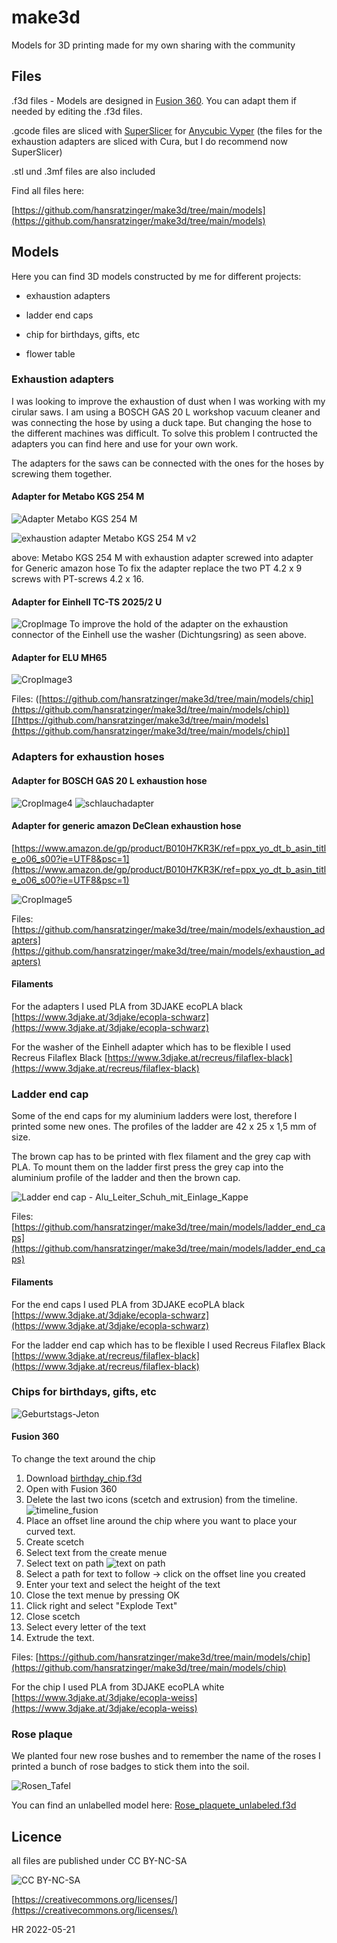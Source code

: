 # make3d
Models for 3D printing made for my own sharing with the community

## Files
.f3d files - Models are designed in [Fusion 360](https://www.autodesk.com/products/fusion-360/free-trial). You can adapt them if needed by editing the .f3d files.

.gcode files are sliced with [SuperSlicer](https://github.com/supermerill/SuperSlicer) for [Anycubic Vyper](https://www.anycubic.com/products/anycubic-vyper)
(the files for the exhaustion adapters are sliced with Cura, but I do recommend now SuperSlicer)

.stl und .3mf files are also included

Find all files here: 

[https://github.com/hansratzinger/make3d/tree/main/models](https://github.com/hansratzinger/make3d/tree/main/models)

## Models

Here you can find 3D models constructed by me for different projects:

  - exhaustion adapters

  - ladder end caps

  - chip for birthdays, gifts, etc

  - flower table


### Exhaustion adapters 

I was looking to improve the exhaustion of dust when I was working with my cirular saws. I am using a BOSCH GAS 20 L workshop vacuum cleaner and was connecting the hose by using a duck tape. But changing the hose to the different machines was difficult. To solve this problem I contructed the adapters you can find here and use for your own work.

The adapters for the saws can be connected with the ones for the hoses by screwing them together.

#### Adapter for Metabo KGS 254 M

![Adapter Metabo KGS 254 M](https://user-images.githubusercontent.com/50781679/168492765-9dc16e40-c3da-48b5-9639-3c2beb9f9ca2.jpg)

![exhaustion adapter Metabo KGS 254 M v2](https://user-images.githubusercontent.com/50781679/168376340-b1b7de29-44a8-4c86-b1d8-861c63904f2c.jpg)

above: Metabo KGS 254 M with exhaustion adapter screwed into adapter for Generic amazon hose
To fix the adapter replace the two PT 4.2 x 9 screws with PT-screws 4.2 x 16.

#### Adapter for Einhell TC-TS 2025/2 U

![CropImage](https://user-images.githubusercontent.com/50781679/168492029-3aacd25b-2145-41b1-a9e7-812dd3871b06.jpg)
To improve the hold of the adapter on the exhaustion connector of the Einhell use the washer (Dichtungsring) as seen above.

#### Adapter for ELU MH65 

![CropImage3](https://user-images.githubusercontent.com/50781679/168493102-830e0043-4881-4850-bd0d-25f454318dab.jpg)


Files: ([https://github.com/hansratzinger/make3d/tree/main/models/chip](https://github.com/hansratzinger/make3d/tree/main/models/chip))[[https://github.com/hansratzinger/make3d/tree/main/models](https://github.com/hansratzinger/make3d/tree/main/models/chip)]

### Adapters for exhaustion hoses

#### Adapter for BOSCH GAS 20 L exhaustion hose

![CropImage4](https://user-images.githubusercontent.com/50781679/168493201-c11a56b4-1d95-432c-8b64-b91b7f874713.jpg)
![schlauchadapter](https://user-images.githubusercontent.com/50781679/168493976-1d37e59c-f434-4a76-b19a-25d419e6e7f6.jpg)

#### Adapter for generic amazon DeClean exhaustion hose

[https://www.amazon.de/gp/product/B010H7KR3K/ref=ppx_yo_dt_b_asin_title_o06_s00?ie=UTF8&psc=1](https://www.amazon.de/gp/product/B010H7KR3K/ref=ppx_yo_dt_b_asin_title_o06_s00?ie=UTF8&psc=1)

![CropImage5](https://user-images.githubusercontent.com/50781679/168493271-3354420b-9dc8-4d6c-af06-99ce47f3e911.jpg)

Files: [https://github.com/hansratzinger/make3d/tree/main/models/exhaustion_adapters](https://github.com/hansratzinger/make3d/tree/main/models/exhaustion_adapters)

#### Filaments

For the adapters I used PLA from 3DJAKE
ecoPLA black [https://www.3djake.at/3djake/ecopla-schwarz](https://www.3djake.at/3djake/ecopla-schwarz)

For the washer of the Einhell adapter which has to be flexible I used 
Recreus Filaflex Black [https://www.3djake.at/recreus/filaflex-black](https://www.3djake.at/recreus/filaflex-black)



### Ladder end cap

Some of the end caps for my aluminium ladders were lost, therefore I printed some new ones. The profiles of the ladder are 42 x 25 x 1,5 mm of size.

The brown cap has to be printed with flex filament and the grey cap with PLA. To mount them on the ladder first press the grey cap into the aluminium profile of the ladder and then the brown cap.

![Ladder end cap - Alu_Leiter_Schuh_mit_Einlage_Kappe](https://user-images.githubusercontent.com/50781679/168982660-06f2e190-4245-4549-9569-27362464f64d.jpg)


Files: [https://github.com/hansratzinger/make3d/tree/main/models/ladder_end_caps](https://github.com/hansratzinger/make3d/tree/main/models/ladder_end_caps)

#### Filaments

For the end caps I used PLA from 3DJAKE
ecoPLA black [https://www.3djake.at/3djake/ecopla-schwarz](https://www.3djake.at/3djake/ecopla-schwarz)

For the ladder end cap which has to be flexible I used 
Recreus Filaflex Black [https://www.3djake.at/recreus/filaflex-black](https://www.3djake.at/recreus/filaflex-black)

### Chips for birthdays, gifts, etc

![Geburtstags-Jeton](https://user-images.githubusercontent.com/50781679/169652170-7acd8364-2c69-4131-b33b-698a77449390.jpg)

#### Fusion 360 

To change the text around the chip 

1. Download [birthday_chip.f3d](https://github.com/hansratzinger/make3d/blob/main/models/chip/birthday_chip.f3d)
2. Open with Fusion 360
3. Delete the last two icons (scetch and extrusion) from the timeline. 
 ![timeline_fusion](https://user-images.githubusercontent.com/50781679/169653519-d0286fde-e1b9-468d-b92b-0b823ce9fe43.jpg)
4. Place an offset line around the chip where you want to place your curved text.
5. Create scetch
6. Select text from the create menue
7. Select text on path 
![text on path](https://user-images.githubusercontent.com/50781679/169652497-c2445006-1bb5-407f-830a-dfac24411b79.jpg)
9. Select a path for text to follow -> click on the offset line you created
10. Enter your text and select the height of the text
11. Close the text menue by pressing OK
12. Click right and select "Explode Text"
13. Close scetch
14. Select every letter of the text 
15. Extrude the text.

Files: [https://github.com/hansratzinger/make3d/tree/main/models/chip](https://github.com/hansratzinger/make3d/tree/main/models/chip)

For the chip I used PLA from 3DJAKE
ecoPLA white [https://www.3djake.at/3djake/ecopla-weiss](https://www.3djake.at/3djake/ecopla-weiss)

### Rose plaque

We planted four new rose bushes and to remember the name of the roses I printed a bunch of rose badges to stick them into the soil.

![Rosen_Tafel](https://user-images.githubusercontent.com/50781679/170283414-e96feef9-415e-410a-96eb-485834cc871a.jpg)

You can find an unlabelled model here:
[Rose_plaquete_unlabeled.f3d](https://github.com/hansratzinger/make3d/blob/main/models/rose_badge/)

## Licence
all files are published under
CC BY-NC-SA 

![CC BY-NC-SA](https://user-images.githubusercontent.com/50781679/168532042-4667170c-5f72-4362-9f58-ba12d1bcf137.jpg)

[https://creativecommons.org/licenses/](https://creativecommons.org/licenses/)

HR 2022-05-21 
